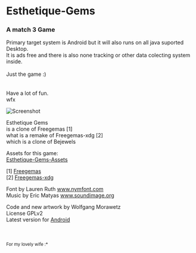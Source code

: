 # Esthetique-Gems
### A match 3 Game

Primary target system is Android but it will also runs on all java suported Desktop.<br>
It is ads free and there is also none tracking or other data colecting system inside.<br>
<br>
Just the game :)<br>
<br>
<br>
Have a lot of fun.<br>
wfx

![Screenshot](https://raw.githubusercontent.com/wfx/Esthetique-Gems/master/android/assets/screenshot.png)

Esthetique Gems<br>
is a clone of Freegemas [1]<br>
what is a remake of Freegemas-xdg [2]<br>
which is a clone of Bejewels

Assets for this game:<br>
[Esthetique-Gems-Assets](https://github.com/wfx/Esthetique-Gems-Assets)<br>

\[1\] [Freegemas](https://github.com/aliexx/freegemas)<br>
\[2\] [Freegemas-xdg](https://github.com/saltares/freegemas-gdx)

Font by Lauren Ruth www.nymfont.com<br>
Music by Eric Matyas www.soundimage.org<br>

Code and new artwork by Wolfgang Morawetz<br>
License GPLv2
<br>
Latest version for [Android](http://www.esthetique.at/files/esthetique.apk)<br>
<br>
<br>
<br>
<sub>For my lovely wife :*</sub>
